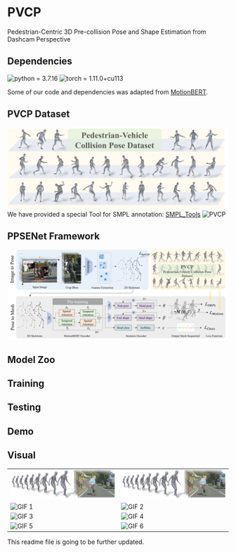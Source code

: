 # PVCP
Pedestrian-Centric 3D Pre-collision Pose and Shape Estimation from Dashcam Perspective

## Dependencies
![python = 3.7.16](https://img.shields.io/badge/python-3.7.16-green)
![torch = 1.11.0+cu113](https://img.shields.io/badge/torch-1.11.0%2Bcu113-yellowgreen)

Some of our code and dependencies was adapted from [MotionBERT](https://github.com/Walter0807/MotionBERT).

## PVCP Dataset
![PVCP](image/PVCP_dataset.png)
We have provided a special Tool for SMPL annotation: [SMPL_Tools](https://github.com/wmj142326/SMPL_Tools)
![PVCP](image/dataset_pipline.png)


## PPSENet Framework
![PPSENet](image/framework_pipline.png)


## Model Zoo

## Training

## Testing

## Demo

## Visual

<table>
  <tr>
    <td><img src="image/seq_1.png" alt="PNG 1" width="350"/></td>
    <td><img src="image/Seq_1.png" alt="PNG 2" width="350"/></td>
  </tr>
  <tr>
    <td><img src="image/50.gif" alt="GIF 1" width="350"/></td>
    <td><img src="image/54.gif" alt="GIF 2" width="350"/></td>
  </tr>
  <tr>
    <td><img src="image/63.gif" alt="GIF 3" width="350"/></td>
    <td><img src="image/74.gif" alt="GIF 4" width="350"/></td>
  </tr>
  <tr>
    <td><img src="image/72.gif" alt="GIF 5" width="350"/></td>
    <td><img src="image/87.gif" alt="GIF 6" width="350"/></td>
  </tr>
</table>


This readme file is going to be further updated.